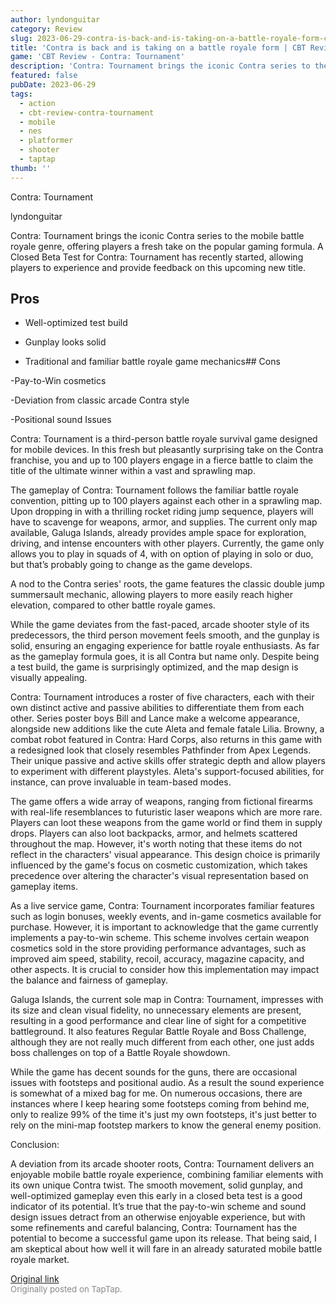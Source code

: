 ```yaml
---
author: lyndonguitar
category: Review
slug: 2023-06-29-contra-is-back-and-is-taking-on-a-battle-royale-form-cbt-review-contra-tournament
title: 'Contra is back and is taking on a battle royale form | CBT Review - Contra: Tournament'
game: 'CBT Review - Contra: Tournament'
description: 'Contra: Tournament brings the iconic Contra series to the mobile battle royale genre, offering players a fresh take on the popular gaming formula. A Closed Beta Test for Contra: Tournament has recently started, allowing players to experience and provide feedback on this upcoming new title.'
featured: false
pubDate: 2023-06-29
tags:
  - action
  - cbt-review-contra-tournament
  - mobile
  - nes
  - platformer
  - shooter
  - taptap
thumb: ''
---
```


Contra: Tournament

lyndonguitar

Contra: Tournament brings the iconic Contra series to the mobile battle royale genre, offering players a fresh take on the popular gaming formula. A Closed Beta Test for Contra: Tournament has recently started, allowing players to experience and provide feedback on this upcoming new title.




## Pros



- Well-optimized test build


- Gunplay looks solid


- Traditional and familiar battle royale game mechanics## Cons


-Pay-to-Win cosmetics

-Deviation from classic arcade Contra style

-Positional sound Issues

Contra: Tournament is a third-person battle royale survival game designed for mobile devices. In this fresh but pleasantly surprising take on the Contra franchise, you and up to 100 players engage in a fierce battle to claim the title of the ultimate winner within a vast and sprawling map.

The gameplay of Contra: Tournament follows the familiar battle royale convention, pitting up to 100 players against each other in a sprawling map. Upon dropping in with a thrilling rocket riding jump sequence, players will have to scavenge for weapons, armor, and supplies. The current only map available, Galuga Islands, already provides ample space for exploration, driving, and intense encounters with other players. Currently, the game only allows you to play in squads of 4, with on option of playing in solo or duo, but that’s probably going to change as the game develops.

A nod to the Contra series' roots, the game features the classic double jump summersault mechanic, allowing players to more easily reach higher elevation, compared to other battle royale games.

While the game deviates from the fast-paced, arcade shooter style of its predecessors, the third person movement feels smooth, and the gunplay is solid, ensuring an engaging experience for battle royale enthusiasts. As far as the gameplay formula goes, it is all Contra but name only.  Despite being a test build, the game is surprisingly optimized, and the map design is visually appealing.

Contra: Tournament introduces a roster of five characters, each with their own distinct active and passive abilities to differentiate them from each other. Series poster boys Bill and Lance make a welcome appearance, alongside new additions like the cute Aleta and female fatale Lilia. Browny, a combat robot featured in Contra: Hard Corps, also returns in this game with a redesigned look that closely resembles Pathfinder from Apex Legends. Their unique passive and active skills offer strategic depth and allow players to experiment with different playstyles. Aleta's support-focused abilities, for instance, can prove invaluable in team-based modes.

The game offers a wide array of weapons, ranging from fictional firearms with real-life resemblances to futuristic laser weapons which are more rare. Players can loot these weapons from the game world or find them in supply drops.  Players can also loot backpacks, armor, and helmets scattered throughout the map. However, it's worth noting that these items do not reflect in the characters' visual appearance. This design choice is primarily influenced by the game's focus on cosmetic customization, which takes precedence over altering the character's visual representation based on gameplay items.

As a live service game, Contra: Tournament incorporates familiar features such as login bonuses, weekly events, and in-game cosmetics available for purchase. However, it is important to acknowledge that the game currently implements a pay-to-win scheme. This scheme involves certain weapon cosmetics sold in the store providing performance advantages, such as improved aim speed, stability, recoil, accuracy, magazine capacity, and other aspects. It is crucial to consider how this implementation may impact the balance and fairness of gameplay.

Galuga Islands, the current sole map in Contra: Tournament, impresses with its size and clean visual fidelity, no unnecessary elements are present, resulting in a good performance and clear line of sight for a competitive battleground. It also features Regular Battle Royale and Boss Challenge, although they are not really much different from each other, one just adds boss challenges on top of a Battle Royale showdown.

While the game has decent sounds for the guns, there are occasional issues with footsteps and positional audio. As a result the sound experience is somewhat of a mixed bag for me. On numerous occasions, there are instances where I keep hearing some footsteps coming from behind me, only to realize 99% of the time it's just my own footsteps, it's just better to rely on the mini-map footstep markers to know the general enemy position.

Conclusion:

A deviation from its arcade shooter roots, Contra: Tournament delivers an enjoyable mobile battle royale experience, combining familiar elements with its own unique Contra twist. The smooth movement, solid gunplay, and well-optimized gameplay even this early in a closed beta test is a good indicator of its potential. It’s true that the pay-to-win scheme and sound design issues detract from an otherwise enjoyable experience, but with some refinements and careful balancing, Contra: Tournament has the potential to become a successful game upon its release. That being said, I am skeptical about how well it will fare in an already saturated mobile battle royale market.

[Original link](https://www.taptap.io/post/5928079)<br><span style="font-size: 0.95em; color: #888;">Originally posted on TapTap.</span>